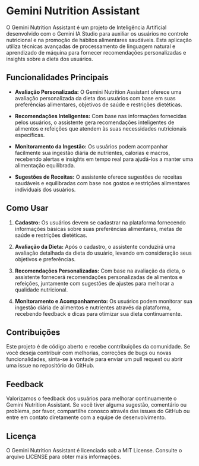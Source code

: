 # Gemini Nutrition Assistant

O Gemini Nutrition Assistant é um projeto de Inteligência Artificial desenvolvido com o Gemini IA Studio para auxiliar os usuários no controle nutricional e na promoção de hábitos alimentares saudáveis. Esta aplicação utiliza técnicas avançadas de processamento de linguagem natural e aprendizado de máquina para fornecer recomendações personalizadas e insights sobre a dieta dos usuários.

## Funcionalidades Principais

- **Avaliação Personalizada:** O Gemini Nutrition Assistant oferece uma avaliação personalizada da dieta dos usuários com base em suas preferências alimentares, objetivos de saúde e restrições dietéticas.

- **Recomendações Inteligentes:** Com base nas informações fornecidas pelos usuários, o assistente gera recomendações inteligentes de alimentos e refeições que atendem às suas necessidades nutricionais específicas.

- **Monitoramento da Ingestão:** Os usuários podem acompanhar facilmente sua ingestão diária de nutrientes, calorias e macros, recebendo alertas e insights em tempo real para ajudá-los a manter uma alimentação equilibrada.

- **Sugestões de Receitas:** O assistente oferece sugestões de receitas saudáveis e equilibradas com base nos gostos e restrições alimentares individuais dos usuários.

## Como Usar

1. **Cadastro:** Os usuários devem se cadastrar na plataforma fornecendo informações básicas sobre suas preferências alimentares, metas de saúde e restrições dietéticas.

2. **Avaliação da Dieta:** Após o cadastro, o assistente conduzirá uma avaliação detalhada da dieta do usuário, levando em consideração seus objetivos e preferências.

3. **Recomendações Personalizadas:** Com base na avaliação da dieta, o assistente fornecerá recomendações personalizadas de alimentos e refeições, juntamente com sugestões de ajustes para melhorar a qualidade nutricional.

4. **Monitoramento e Acompanhamento:** Os usuários podem monitorar sua ingestão diária de alimentos e nutrientes através da plataforma, recebendo feedback e dicas para otimizar sua dieta continuamente.

## Contribuições

Este projeto é de código aberto e recebe contribuições da comunidade. Se você deseja contribuir com melhorias, correções de bugs ou novas funcionalidades, sinta-se à vontade para enviar um pull request ou abrir uma issue no repositório do GitHub.

## Feedback

Valorizamos o feedback dos usuários para melhorar continuamente o Gemini Nutrition Assistant. Se você tiver alguma sugestão, comentário ou problema, por favor, compartilhe conosco através das issues do GitHub ou entre em contato diretamente com a equipe de desenvolvimento.

## Licença

O Gemini Nutrition Assistant é licenciado sob a MIT License. Consulte o arquivo LICENSE para obter mais informações.
